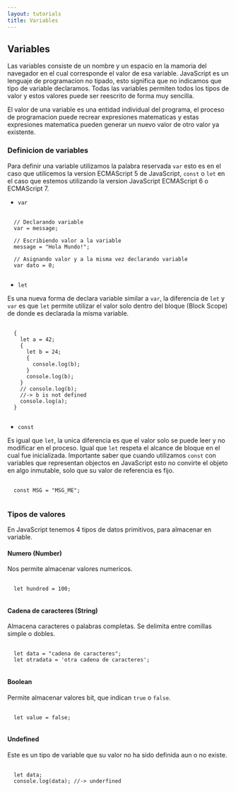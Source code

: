 ```yaml
---
layout: tutorials
title: Variables
---
```

<h2 class="tutorials-content__sub-title">Variables</h2>

<p class="tutorials-content__text">Las variables consiste de un nombre y un espacio en la mamoria del navegador en el cual corresponde el valor de esa variable. JavaScript es un lenguaje de programacion no tipado, esto significa que no indicamos que tipo de variable declaramos. Todas las variables permiten todos los tipos de valor y estos valores puede ser reescrito de forma muy sencilla.</p>

<p class="tutorials-content__text">El valor de una variable es una entidad individual del programa, el proceso de programacion puede recrear expresiones matematicas y estas expresiones matematica pueden generar un nuevo valor de otro valor ya existente.</p>

<h3 class="tutorials-content__sub-title">Definicion de variables</h3>

<p class="tutorials-content__text">Para definir una variable utilizamos la palabra reservada <code class="tutorials__code">var</code> esto es en el caso que utilicemos la version ECMAScript 5 de JavaScript, <code class="tutorials__code">const</code> o <code class="tutorials__code">let</code> en el caso que estemos utilizando la version JavaScript ECMAScript 6 o ECMAScript 7.</p>

<ul class="tutorials-content__list">
  <li class="tutorials-content__list-element" ><code class="tutorials__code">var</code></li>
</ul>

<pre>
  <code class="language-javascript">
  // Declarando variable
  var = message;

  // Escribiendo valor a la variable
  message = "Hola Mundo!";

  // Asignando valor y a la misma vez declarando variable
  var dato = 0;
  </code>
</pre>

<ul class="tutorials-content__list">
  <li class="tutorials-content__list-element" ><code class="tutorials__code">let</code></li>
</ul>

<p class="tutorials-content__text">Es una nueva forma de declara variable similar a <code class="tutorials__code">var</code>, la diferencia de <code class="tutorials__code">let</code> y <code class="tutorials__code">var</code> es que <code class="tutorials__code">let</code> permite utilizar el valor solo dentro del bloque (Block Scope) de donde es declarada la misma variable.</p>

<pre>
  <code class="language-javascript">
  {
    let a = 42;
    {
      let b = 24;
      {
        console.log(b);
      }
      console.log(b);
    }
    // console.log(b);
    //-> b is not defined
    console.log(a);
  }
  </code>
</pre>

<ul class="tutorials-content__list">
  <li class="tutorials-content__list-element" ><code class="tutorials__code">const</code></li>
</ul>

<p class="tutorials-content__text">Es igual que <code class="tutorials__code">let</code>, la unica diferencia es que el valor solo se puede leer y no modificar en el proceso. Igual que <code class="tutorials__code">let</code> respeta el alcance de bloque en el cual fue inicializada. Importante saber que cuando utilizamos <code class="tutorials__code">const</code> con variables que representan objectos en JavaScript esto no convirte el objeto en algo inmutable, solo que su valor de referencia es fijo.</p>

<pre>
  <code class="language-javascript">
  const MSG = "MSG_ME";
  </code>
</pre>

<h3 class="tutorials-content__sub-title">Tipos de valores</h3>

<p class="tutorials-content__text">En JavaScript tenemos 4 tipos de datos primitivos, para almacenar en variable.</p>

<h4 class="tutorials-content__sub-title">Numero (Number)</h4>

<p class="tutorials-content__text">Nos permite almacenar valores numericos.</p>

<pre>
  <code class="language-javascript">
  let hundred = 100;
  </code>
</pre>

<h4 class="tutorials-content__sub-title">Cadena de caracteres (String)</h4>

<p class="tutorials-content__text">Almacena caracteres o palabras completas. Se delimita entre comillas simple o dobles.</p>

<pre>
  <code class="language-javascript">
  let data = "cadena de caracteres";
  let otradata = 'otra cadena de caracteres';
  </code>
</pre>

<h4 class="tutorials-content__sub-title">Boolean</h4>

<p class="tutorials-content__text">Permite almacenar valores bit, que indican <code class="tutorials__code">true</code> o <code class="tutorials__code">false</code>.</p>

<pre>
  <code class="language-javascript">
  let value = false;
  </code>
</pre>

<h4 class="tutorials-content__sub-title">Undefined</h4>

<p class="tutorials-content__text">Este es un tipo de variable que su valor no ha sido definida aun o no existe.</p>

<pre>
  <code class="language-javascript">
  let data;
  console.log(data); //-> underfined
  </code>
</pre>
